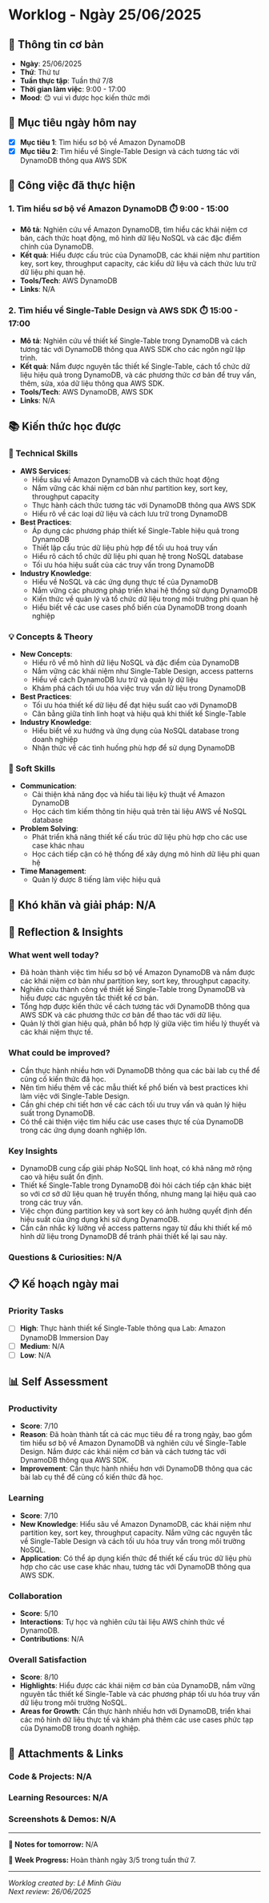 # Worklog - Ngày 25/06/2025

## 📅 Thông tin cơ bản
- **Ngày**: 25/06/2025
- **Thứ**: Thứ tư
- **Tuần thực tập**: Tuần thứ 7/8
- **Thời gian làm việc**: 9:00 - 17:00
- **Mood**: 😊 vui vì được học kiến thức mới

## 🎯 Mục tiêu ngày hôm nay
- [x] **Mục tiêu 1**: Tìm hiểu sơ bộ về Amazon DynamoDB
- [x] **Mục tiêu 2**: Tìm hiểu về Single-Table Design và cách tương tác với DynamoDB thông qua AWS SDK

## 💼 Công việc đã thực hiện

### 1. Tìm hiểu sơ bộ về Amazon DynamoDB ⏱️ 9:00 - 15:00
- **Mô tả**: Nghiên cứu về Amazon DynamoDB, tìm hiểu các khái niệm cơ bản, cách thức hoạt động, mô hình dữ liệu NoSQL và các đặc điểm chính của DynamoDB.
- **Kết quả**: Hiểu được cấu trúc của DynamoDB, các khái niệm như partition key, sort key, throughput capacity, các kiểu dữ liệu và cách thức lưu trữ dữ liệu phi quan hệ.
- **Tools/Tech**: AWS DynamoDB
- **Links**: N/A

### 2. Tìm hiểu về Single-Table Design và AWS SDK ⏱️ 15:00 - 17:00
- **Mô tả**: Nghiên cứu về thiết kế Single-Table trong DynamoDB và cách tương tác với DynamoDB thông qua AWS SDK cho các ngôn ngữ lập trình.
- **Kết quả**: Nắm được nguyên tắc thiết kế Single-Table, cách tổ chức dữ liệu hiệu quả trong DynamoDB, và các phương thức cơ bản để truy vấn, thêm, sửa, xóa dữ liệu thông qua AWS SDK.
- **Tools/Tech**: AWS DynamoDB, AWS SDK
- **Links**: N/A

## 📚 Kiến thức học được

### 🔧 Technical Skills
- **AWS Services**: 
	- Hiểu sâu về Amazon DynamoDB và cách thức hoạt động
	- Nắm vững các khái niệm cơ bản như partition key, sort key, throughput capacity
	- Thực hành cách thức tương tác với DynamoDB thông qua AWS SDK
	- Hiểu rõ về các loại dữ liệu và cách lưu trữ trong DynamoDB
- **Best Practices**: 
	- Áp dụng các phương pháp thiết kế Single-Table hiệu quả trong DynamoDB
	- Thiết lập cấu trúc dữ liệu phù hợp để tối ưu hoá truy vấn
	- Hiểu rõ cách tổ chức dữ liệu phi quan hệ trong NoSQL database
	- Tối ưu hóa hiệu suất của các truy vấn trong DynamoDB
- **Industry Knowledge**: 
	- Hiểu về NoSQL và các ứng dụng thực tế của DynamoDB
	- Nắm vững các phương pháp triển khai hệ thống sử dụng DynamoDB
	- Kiến thức về quản lý và tổ chức dữ liệu trong môi trường phi quan hệ
	- Hiểu biết về các use cases phổ biến của DynamoDB trong doanh nghiệp

### 💡 Concepts & Theory
- **New Concepts**: 
	- Hiểu rõ về mô hình dữ liệu NoSQL và đặc điểm của DynamoDB
	- Nắm vững các khái niệm như Single-Table Design, access patterns
	- Hiểu về cách DynamoDB lưu trữ và quản lý dữ liệu
	- Khám phá cách tối ưu hóa việc truy vấn dữ liệu trong DynamoDB
- **Best Practices**: 
	- Tối ưu hóa thiết kế dữ liệu để đạt hiệu suất cao với DynamoDB
	- Cân bằng giữa tính linh hoạt và hiệu quả khi thiết kế Single-Table
- **Industry Knowledge**: 
	- Hiểu biết về xu hướng và ứng dụng của NoSQL database trong doanh nghiệp
	- Nhận thức về các tình huống phù hợp để sử dụng DynamoDB

### 🤝 Soft Skills
- **Communication**: 
	- Cải thiện khả năng đọc và hiểu tài liệu kỹ thuật về Amazon DynamoDB
	- Học cách tìm kiếm thông tin hiệu quả trên tài liệu AWS về NoSQL database
- **Problem Solving**: 
	- Phát triển khả năng thiết kế cấu trúc dữ liệu phù hợp cho các use case khác nhau
	- Học cách tiếp cận có hệ thống để xây dựng mô hình dữ liệu phi quan hệ
- **Time Management**: 
	- Quản lý được 8 tiếng làm việc hiệu quả

## 🚧 Khó khăn và giải pháp: N/A

## 💭 Reflection & Insights

### What went well today?
- Đã hoàn thành việc tìm hiểu sơ bộ về Amazon DynamoDB và nắm được các khái niệm cơ bản như partition key, sort key, throughput capacity.
- Nghiên cứu thành công về thiết kế Single-Table trong DynamoDB và hiểu được các nguyên tắc thiết kế cơ bản.
- Tổng hợp được kiến thức về cách tương tác với DynamoDB thông qua AWS SDK và các phương thức cơ bản để thao tác với dữ liệu.
- Quản lý thời gian hiệu quả, phân bổ hợp lý giữa việc tìm hiểu lý thuyết và các khái niệm thực tế.

### What could be improved?
- Cần thực hành nhiều hơn với DynamoDB thông qua các bài lab cụ thể để củng cố kiến thức đã học.
- Nên tìm hiểu thêm về các mẫu thiết kế phổ biến và best practices khi làm việc với Single-Table Design.
- Cần ghi chép chi tiết hơn về các cách tối ưu truy vấn và quản lý hiệu suất trong DynamoDB.
- Có thể cải thiện việc tìm hiểu các use cases thực tế của DynamoDB trong các ứng dụng doanh nghiệp lớn.

### Key Insights
- DynamoDB cung cấp giải pháp NoSQL linh hoạt, có khả năng mở rộng cao và hiệu suất ổn định.
- Thiết kế Single-Table trong DynamoDB đòi hỏi cách tiếp cận khác biệt so với cơ sở dữ liệu quan hệ truyền thống, nhưng mang lại hiệu quả cao trong các truy vấn.
- Việc chọn đúng partition key và sort key có ảnh hưởng quyết định đến hiệu suất của ứng dụng khi sử dụng DynamoDB.
- Cần cân nhắc kỹ lưỡng về access patterns ngay từ đầu khi thiết kế mô hình dữ liệu trong DynamoDB để tránh phải thiết kế lại sau này.

### Questions & Curiosities: N/A

## 📋 Kế hoạch ngày mai

### Priority Tasks
- [ ] **High**: Thực hành thiết kế Single-Table thông qua Lab: Amazon DynamoDB Immersion Day
- [ ] **Medium**: N/A
- [ ] **Low**: N/A

## 📊 Self Assessment

### Productivity
- **Score**: 7/10
- **Reason**: Đã hoàn thành tất cả các mục tiêu đề ra trong ngày, bao gồm tìm hiểu sơ bộ về Amazon DynamoDB và nghiên cứu về Single-Table Design. Nắm được các khái niệm cơ bản và cách tương tác với DynamoDB thông qua AWS SDK.
- **Improvement**: Cần thực hành nhiều hơn với DynamoDB thông qua các bài lab cụ thể để củng cố kiến thức đã học.

### Learning
- **Score**: 7/10
- **New Knowledge**: Hiểu sâu về Amazon DynamoDB, các khái niệm như partition key, sort key, throughput capacity. Nắm vững các nguyên tắc về Single-Table Design và cách tối ưu hóa truy vấn trong môi trường NoSQL.
- **Application**: Có thể áp dụng kiến thức để thiết kế cấu trúc dữ liệu phù hợp cho các use case khác nhau, tương tác với DynamoDB thông qua AWS SDK.

### Collaboration
- **Score**: 5/10
- **Interactions**: Tự học và nghiên cứu tài liệu AWS chính thức về DynamoDB.
- **Contributions**: N/A

### Overall Satisfaction
- **Score**: 8/10
- **Highlights**: Hiểu được các khái niệm cơ bản của DynamoDB, nắm vững nguyên tắc thiết kế Single-Table và các phương pháp tối ưu hóa truy vấn dữ liệu trong môi trường NoSQL.
- **Areas for Growth**: Cần thực hành nhiều hơn với DynamoDB, triển khai các mô hình dữ liệu thực tế và khám phá thêm các use cases phức tạp của DynamoDB trong doanh nghiệp.

## 📎 Attachments & Links

### Code & Projects: N/A

### Learning Resources: N/A

### Screenshots & Demos: N/A

---

**📝 Notes for tomorrow:** N/A

**🎯 Week Progress:** Hoàn thành ngày 3/5 trong tuần thứ 7.

---
*Worklog created by: Lê Minh Giàu*  
*Next review: 26/06/2025*
